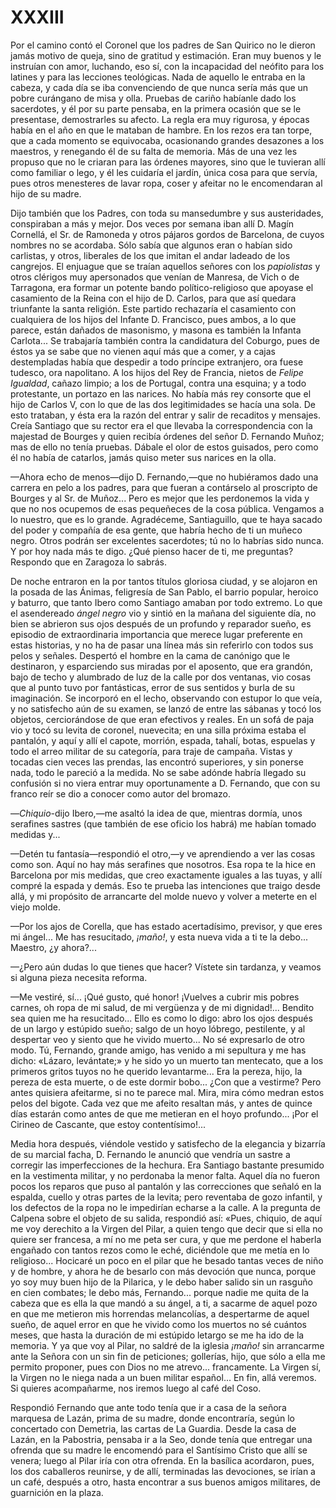 # XXXIII

Por el camino contó el Coronel que los padres de San Quirico no le dieron jamás
motivo de queja, sino de gratitud y estimación. Eran muy buenos y le instruían
con amor, luchando, eso sí, con la incapacidad del neófito para los latines
y para las lecciones teológicas. Nada de aquello le entraba en la cabeza,
y cada día se iba convenciendo de que nunca sería más que un pobre curángano de
misa y olla. Pruebas de cariño habíanle dado los sacerdotes, y él por su parte
pensaba, en la primera ocasión que se le presentase, demostrarles su afecto. La
regla era muy rigurosa, y épocas había en el año en que le mataban de hambre.
En los rezos era tan torpe, que a cada momento se equivocaba, ocasionando
grandes desazones a los maestros, y renegando él de su falta de memoria. Más de
una vez les propuso que no le criaran para las órdenes mayores, sino que le
tuvieran allí como familiar o lego, y él les cuidaría el jardín, única cosa
para que servía, pues otros menesteres de lavar ropa, coser y afeitar no le
encomendaran al hijo de su madre.

Dijo también que los Padres, con toda su mansedumbre y sus austeridades,
conspiraban a más y mejor. Dos veces por semana iban allí D. Magín Cornellá, el
Sr. de Ramoneda y otros pájaros gordos de Barcelona, de cuyos nombres no se
acordaba. Sólo sabía que algunos eran o habían sido carlistas, y otros,
liberales de los que imitan el andar ladeado de los cangrejos. El enjuague que
se traían aquellos señores con los *papiolistas* y otros clérigos muy
apersonados que venían de Manresa, de Vich o de Tarragona, era formar un
potente bando político-religioso que apoyase el casamiento de la Reina con el
hijo de D. Carlos, para que así quedara triunfante la santa religión. Este
partido rechazaría el casamiento con cualquiera de los hijos del Infante D.
Francisco, pues ambos, a lo que parece, están dañados de masonismo, y masona es
también la Infanta Carlota... Se trabajaría también contra la candidatura del
Coburgo, pues de éstos ya se sabe que no vienen aquí más que a comer, y a cajas
destempladas había que despedir a todo príncipe extranjero, ora fuese tudesco,
ora napolitano. A los hijos del Rey de Francia, nietos de *Felipe Igualdad*,
cañazo limpio; a los de Portugal, contra una esquina; y a todo protestante, un
portazo en las narices. No había más rey consorte que el hijo de Carlos V, con
lo que de las dos legitimidades se hacía una sola. De esto trataban, y ésta era
la razón del entrar y salir de recaditos y mensajes. Creía Santiago que su
rector era el que llevaba la correspondencia con la majestad de Bourges y quien
recibía órdenes del señor D. Fernando Muñoz; mas de ello no tenía pruebas.
Dábale el olor de estos guisados, pero como él no había de catarlos, jamás
quiso meter sus narices en la olla.

—Ahora echo de menos—dijo D. Fernando,—que no hubiéramos dado una carrera en
pelo a los padres, para que fueran a contárselo al proscripto de Bourges y al
Sr. de Muñoz... Pero es mejor que les perdonemos la vida y que no nos ocupemos
de esas pequeñeces de la cosa pública. Vengamos a lo nuestro, que es lo grande.
Agradéceme, Santiaguillo, que te haya sacado del poder y compañía de esa gente,
que habría hecho de ti un muñeco negro. Otros podrán ser excelentes sacerdotes;
tú no lo habrías sido nunca. Y por hoy nada más te digo. ¿Qué pienso hacer de
ti, me preguntas? Respondo que en Zaragoza lo sabrás.

De noche entraron en la por tantos títulos gloriosa ciudad, y se alojaron en la
posada de las Ánimas, feligresía de San Pablo, el barrio popular, heroico
y baturro, que tanto Ibero como Santiago amaban por todo extremo. Lo que el
asendereado *ángel negro* vio y sintió en la mañana del siguiente día, no bien
se abrieron sus ojos después de un profundo y reparador sueño, es episodio de
extraordinaria importancia que merece lugar preferente en estas historias, y no
ha de pasar una línea más sin referirlo con todos sus pelos y señales. Despertó
el hombre en la cama de canónigo que le destinaron, y esparciendo sus miradas
por el aposento, que era grandón, bajo de techo y alumbrado de luz de la calle
por dos ventanas, vio cosas que al punto tuvo por fantásticas, error de sus
sentidos y burla de su imaginación. Se incorporó en el lecho, observando con
estupor lo que veía, y no satisfecho aún de su examen, se lanzó de entre las
sábanas y tocó los objetos, cerciorándose de que eran efectivos y reales. En un
sofá de paja vio y tocó su levita de coronel, nuevecita; en una silla próxima
estaba el pantalón, y aquí y allí el capote, morrión, espada, tahalí, botas,
espuelas y todo el arreo militar de su categoría, para traje de campaña. Vistas
y tocadas cien veces las prendas, las encontró superiores, y sin ponerse nada,
todo le pareció a la medida. No se sabe adónde habría llegado su confusión si
no viera entrar muy oportunamente a D. Fernando, que con su franco reír se dio
a conocer como autor del bromazo.

—*Chiquio*-dijo Ibero,—me asaltó la idea de que, mientras dormía, unos
serafines sastres (que también de ese oficio los habrá) me habían tomado
medidas y...

—Detén tu fantasía—respondió el otro,—y ve aprendiendo a ver las cosas como
son. Aquí no hay más serafines que nosotros. Esa ropa te la hice en Barcelona
por mis medidas, que creo exactamente iguales a las tuyas, y allí compré la
espada y demás. Eso te prueba las intenciones que traigo desde allá, y mi
propósito de arrancarte del molde nuevo y volver a meterte en el viejo molde.

—Por los ajos de Corella, que has estado acertadísimo, previsor, y que eres mi
ángel... Me has resucitado, *¡maño!*, y esta nueva vida a ti te la debo...
Maestro, ¿y ahora?...

—¿Pero aún dudas lo que tienes que hacer? Vístete sin tardanza, y veamos si
alguna pieza necesita reforma.

—Me vestiré, sí... ¡Qué gusto, qué honor! ¡Vuelves a cubrir mis pobres carnes,
oh ropa de mi salud, de mi vergüenza y de mi dignidad!... Bendito sea quien me
ha resucitado... Ello es como lo digo: abro los ojos después de un largo
y estúpido sueño; salgo de un hoyo lóbrego, pestilente, y al despertar veo
y siento que he vivido muerto... No sé expresarlo de otro modo. Tú, Fernando,
grande amigo, has venido a mi sepultura y me has dicho: «Lázaro, levántate;»
y he sido yo un muerto tan mentecato, que a los primeros gritos tuyos no he
querido levantarme... Era la pereza, hijo, la pereza de esta muerte, o de este
dormir bobo... ¿Con que a vestirme? Pero antes quisiera afeitarme, si no te
parece mal. Mira, mira cómo medran estos pelos del bigote. Cada vez que me
afeito resaltan más, y antes de quince días estarán como antes de que me
metieran en el hoyo profundo... ¡Por el Cirineo de Cascante, que estoy
contentísimo!...

Media hora después, viéndole vestido y satisfecho de la elegancia y bizarría de
su marcial facha, D. Fernando le anunció que vendría un sastre a corregir las
imperfecciones de la hechura. Era Santiago bastante presumido en la vestimenta
militar, y no perdonaba la menor falta. Aquel día no fueron pocos los reparos
que puso al pantalón y las correcciones que señaló en la espalda, cuello
y otras partes de la levita; pero reventaba de gozo infantil, y los defectos de
la ropa no le impedirían echarse a la calle. A la pregunta de Calpena sobre el
objeto de su salida, respondió así: «Pues, chiquio, de aquí me voy derechito
a la Virgen del Pilar, a quien tengo que decir que si ella no quiere ser
francesa, a mí no me peta ser cura, y que me perdone el haberla engañado con
tantos rezos como le eché, diciéndole que me metía en lo religioso... Hocicaré
un poco en el pilar que he besado tantas veces de niño y de hombre, y ahora he
de besarlo con más devoción que nunca, porque yo soy muy buen hijo de la
Pilarica, y le debo haber salido sin un rasguño en cien combates; le debo más,
Fernando... porque nadie me quita de la cabeza que es ella la que mandó a su
ángel, a ti, a sacarme de aquel pozo en que me metieron mis horrendas
melancolías, a despertarme de aquel sueño, de aquel error en que he vivido como
los muertos no sé cuántos meses, que hasta la duración de mi estúpido letargo
se me ha ido de la memoria. Y ya que voy al Pilar, no saldré de la iglesia
*¡maño!* sin arrancarme ante la Señora con un sin fin de peticiones; gollerías,
hijo, que sólo a ella me permito proponer, pues con Dios no me atrevo...
francamente. La Virgen sí, la Virgen no le niega nada a un buen militar
español... En fin, allá veremos. Si quieres acompañarme, nos iremos luego al
café del Coso.

Respondió Fernando que ante todo tenía que ir a casa de la señora marquesa de
Lazán, prima de su madre, donde encontraría, según lo concertado con Demetria,
las cartas de La Guardia. Desde la casa de Lazán, en la Pabostria, pensaba ir
a la Seo, donde tenía que entregar una ofrenda que su madre le encomendó para
el Santísimo Cristo que allí se venera; luego al Pilar iría con otra ofrenda.
En la basílica acordaron, pues, los dos caballeros reunirse, y de allí,
terminadas las devociones, se irían a un café, después a otro, hasta encontrar
a sus buenos amigos militares, de guarnición en la plaza.
